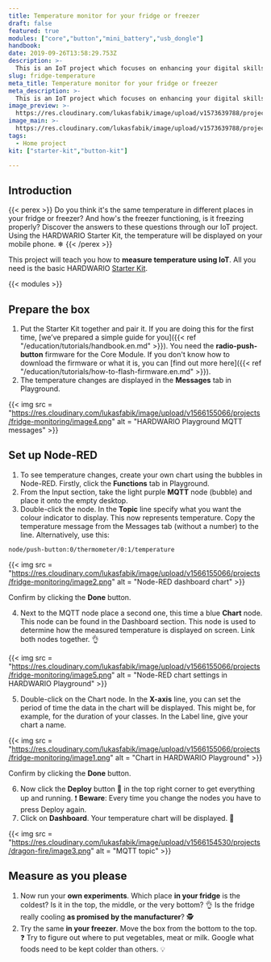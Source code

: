 ```yaml
---
title: Temperature monitor for your fridge or freezer
draft: false
featured: true
modules: ["core","button","mini_battery","usb_dongle"]
handbook:
date: 2019-09-26T13:58:29.753Z
description: >-
  This is an IoT project which focuses on enhancing your digital skills. With the HARDWARIO Starter Kit, you can set up a device that measures how cold it is in your freezer.
slug: fridge-temperature
meta_title: Temperature monitor for your fridge or freezer
meta_description: >-
  This is an IoT project which focuses on enhancing your digital skills. With the HARDWARIO Starter Kit, you can set up a device that measures how cold it is in your freezer.
image_preview: >-
  https://res.cloudinary.com/lukasfabik/image/upload/v1573639788/projects/fridge-monitoring/3-fridge-monitoring.jpg
image_main: >-
  https://res.cloudinary.com/lukasfabik/image/upload/v1573639788/projects/fridge-monitoring/3-fridge-monitoring.jpg
tags:
  - Home project
kit: ["starter-kit","button-kit"]

---
```

## Introduction

{{< perex >}}
Do you think it's the same temperature in different places in your fridge or freezer? And how's the freezer functioning, is it freezing properly? Discover the answers to these questions through our IoT project. Using the HARDWARIO Starter Kit, the temperature will be displayed on your mobile phone. ❄
{{< /perex >}}

This project will teach you how to **measure temperature using IoT**. All you need is the basic HARDWARIO [Starter Kit](https://shop.hardwario.com/starter-kit/).

{{< modules >}}

## Prepare the box

1. Put the Starter Kit together and pair it. If you are doing this for the first time, [we’ve prepared a simple guide for you]({{< ref "/education/tutorials/handbook.en.md" >}}). You need the **radio-push-button** firmware for the Core Module. If you don't know how to download the firmware or what it is, you can  [find out more here]({{< ref "/education/tutorials/how-to-flash-firmware.en.md" >}}).
2. The temperature changes are displayed in the **Messages** tab in Playground.

{{< img src = "https://res.cloudinary.com/lukasfabik/image/upload/v1566155066/projects/fridge-monitoring/image4.png" alt = "HARDWARIO Playground MQTT messages" >}}

## Set up Node-RED

1. To see temperature changes, create your own chart using the bubbles in Node-RED. Firstly, click the **Functions** tab in Playground.
2. From the Input section, take the light purple **MQTT** node (bubble) and place it onto the empty desktop.
3. Double-click the node. In the **Topic** line specify what you want the colour indicator to display. This now represents temperature. Copy the temperature message from the Messages tab (without a number) to the line. Alternatively, use this:


```
node/push-button:0/thermometer/0:1/temperature
```

{{< img src = "https://res.cloudinary.com/lukasfabik/image/upload/v1566155066/projects/fridge-monitoring/image2.png" alt = "Node-RED dashboard chart" >}}

Confirm by clicking the **Done** button.

4. Next to the MQTT node place a second one, this time a blue **Chart** node. This node can be found in the Dashboard section. This node is used to determine how the measured temperature is displayed on screen. Link both nodes together. 👌

{{< img src = "https://res.cloudinary.com/lukasfabik/image/upload/v1566155066/projects/fridge-monitoring/image5.png" alt = "Node-RED chart settings in HARDWARIO Playground" >}}

5. Double-click on the Chart node. In the **X-axis** line, you can set the period of time the data in the chart will be displayed. This might be, for example, for the duration of your classes.
   In the Label line, give your chart a name.

{{< img src = "https://res.cloudinary.com/lukasfabik/image/upload/v1566155066/projects/fridge-monitoring/image1.png" alt = "Chart in HARDWARIO Playground" >}}

Confirm by clicking the **Done** button.

6. Now click the **Deploy** button 🚨 in the top right corner to get everything up and running.
   ❗ **Beware**: Every time you change the nodes you have to press Deploy again.
7. Click on **Dashboard**. Your temperature chart will be displayed. 👏

{{< img src = "https://res.cloudinary.com/lukasfabik/image/upload/v1566154530/projects/dragon-fire/image3.png" alt = "MQTT topic" >}}

## Measure as you please

1. Now run your **own experiments**. Which place **in your fridge** is the coldest? Is it in the top, the middle, or the very bottom? 👌
   Is the fridge really cooling **as promised by the manufacturer**? 🕵️
2. Try the same **in your freezer**. Move the box from the bottom to the top.
   ❓ Try to figure out where to put vegetables, meat or milk. Google what foods need to be kept colder than others. 💡
